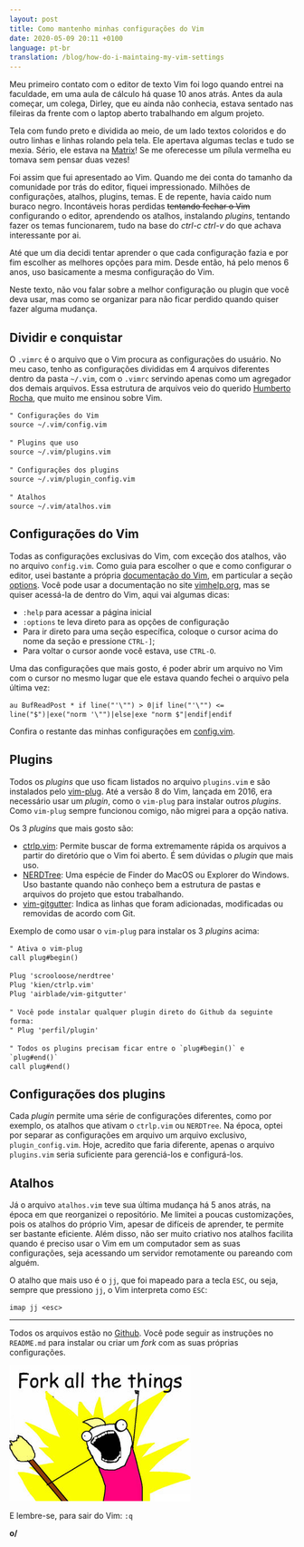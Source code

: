 ```yaml
---
layout: post
title: Como mantenho minhas configurações do Vim
date: 2020-05-09 20:11 +0100
language: pt-br
translation: /blog/how-do-i-maintaing-my-vim-settings
---
```

Meu primeiro contato com o editor de texto Vim foi logo quando entrei na faculdade, em uma aula de cálculo há quase 10 anos atrás. Antes da aula começar, um colega, Dirley, que eu ainda não conhecia, estava sentado nas fileiras da frente com o laptop aberto trabalhando em algum projeto.

Tela com fundo preto e dividida ao meio, de um lado textos coloridos e do outro linhas e linhas rolando pela tela. Ele apertava algumas teclas e tudo se mexia. Sério, ele estava na [Matrix](https://www.youtube.com/watch?v=HAyqFGhEY5o)! Se me oferecesse um pílula vermelha eu tomava sem pensar duas vezes!

Foi assim que fui apresentado ao Vim. Quando me dei conta do tamanho da comunidade por trás do editor, fiquei impressionado. Milhões de configurações, atalhos, plugins, temas. E de repente, havia caido num buraco negro. Incontáveis horas perdidas ~~tentando fechar o Vim~~ configurando o editor, aprendendo os atalhos, instalando *plugins*, tentando fazer os temas funcionarem, tudo na base do *ctrl-c ctrl-v* do que achava interessante por ai.

Até que um dia decidi tentar aprender o que cada configuração fazia e por fim escolher as melhores opções para mim. Desde então, há pelo menos 6 anos, uso basicamente a mesma configuração do Vim.

Neste texto, não vou falar sobre a melhor configuração ou plugin que você deva usar, mas como se organizar para não ficar perdido quando quiser fazer alguma mudança.

## Dividir e conquistar

O `.vimrc` é o arquivo que o Vim procura as configurações do usuário. No meu caso, tenho as configurações divididas em 4 arquivos diferentes dentro da pasta `~/.vim`, com o `.vimrc` servindo apenas como um agregador dos demais arquivos. Essa estrutura de arquivos veio do querido [Humberto Rocha](https://humberto.io/), que muito me ensinou sobre Vim. 

```vim
" Configurações do Vim
source ~/.vim/config.vim

" Plugins que uso 
source ~/.vim/plugins.vim

" Configurações dos plugins
source ~/.vim/plugin_config.vim

" Atalhos
source ~/.vim/atalhos.vim
```

## Configurações do Vim

Todas as configurações exclusivas do Vim, com exceção dos atalhos, vão no arquivo `config.vim`. Como guia para escolher o que e como configurar o editor, usei bastante a própria [documentação do Vim](https://vimhelp.org/), em particular a seção [options](https://vimhelp.org/options.txt.html#options.txt). Você pode usar a documentação no site [vimhelp.org](https://vimhelp.org), mas se quiser acessá-la de dentro do Vim, aqui vai algumas dicas:

- `:help` para acessar a página inicial
- `:options` te leva direto para as opções de configuração
- Para ir direto para uma seção específica, coloque o cursor acima do nome da seção e pressione `CTRL-]`;
- Para voltar o cursor aonde você estava, use `CTRL-O`.

Uma das configurações que mais gosto, é poder abrir um arquivo no Vim com o cursor no mesmo lugar que ele estava quando fechei o arquivo pela última vez:

```vim
au BufReadPost * if line("'\"") > 0|if line("'\"") <= line("$")|exe("norm '\"")|else|exe "norm $"|endif|endif
```

Confira o restante das minhas configurações em [config.vim](https://github.com/rougeth/dotvim/blob/master/config.vim).

## Plugins

Todos os *plugins* que uso ficam listados no arquivo `plugins.vim` e são instalados pelo [vim-plug](https://github.com/junegunn/vim-plug). Até a versão 8 do Vim, lançada em 2016, era necessário usar um *plugin*, como o `vim-plug` para instalar outros *plugins*. Como `vim-plug` sempre funcionou comigo, não migrei para a opção nativa.

Os 3 *plugins* que mais gosto são:
- [ctrlp.vim](https://github.com/ctrlpvim/ctrlp.vim): Permite buscar de forma extremamente rápida os arquivos a partir do diretório que o Vim foi aberto. É sem dúvidas o *plugin* que mais uso.
- [NERDTree](https://github.com/preservim/nerdtree): Uma espécie de Finder do MacOS ou Explorer do Windows. Uso bastante quando não conheço bem a estrutura de pastas e arquivos do projeto que estou trabalhando.
- [vim-gitgutter](https://github.com/airblade/vim-gitgutter): Indica as linhas que foram adicionadas, modificadas ou removidas de acordo com Git.

Exemplo de como usar o `vim-plug` para instalar os 3 *plugins* acima:

```vim
" Ativa o vim-plug
call plug#begin()

Plug 'scrooloose/nerdtree'
Plug 'kien/ctrlp.vim'
Plug 'airblade/vim-gitgutter'

" Você pode instalar qualquer plugin direto do Github da seguinte forma:
" Plug 'perfil/plugin'

" Todos os plugins precisam ficar entre o `plug#begin()` e `plug#end()`
call plug#end()
```

## Configurações dos plugins

Cada *plugin* permite uma série de configurações diferentes, como por exemplo, os atalhos que ativam o `ctrlp.vim` ou `NERDTree`. Na época, optei por separar as configurações em arquivo um arquivo exclusivo, `plugin_config.vim`. Hoje, acredito que faria diferente, apenas o arquivo `plugins.vim` seria suficiente para gerenciá-los e configurá-los.

## Atalhos

Já o arquivo `atalhos.vim` teve sua última mudança há 5 anos atrás, na época em que reorganizei o repositório. Me limitei a poucas customizações, pois os atalhos do próprio Vim, apesar de difíceis de aprender, te permite ser bastante eficiente. Além disso, não ser muito criativo nos atalhos facilita quando é preciso usar o Vim em um computador sem as suas configurações, seja acessando um servidor remotamente ou pareando com alguém.

O atalho que mais uso é o `jj`, que foi mapeado para a tecla `ESC`, ou seja, sempre que pressiono `jj`, o Vim interpreta como `ESC`:

```vim
imap jj <esc>
```

---

Todos os arquivos estão no [Github](https://github.com/rougeth/dotvim). Você pode seguir as instruções no `README.md` para instalar ou criar um *fork* com as suas próprias configurações.

![Meme Fork All The Things](/assets/fork-all-the-things.jpg)

E lembre-se, para sair do Vim: `:q`

**o/**
